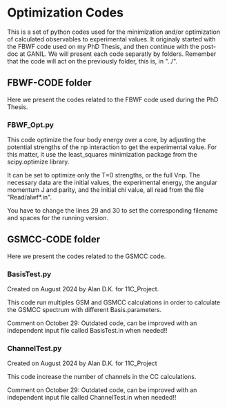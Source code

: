 # Optimization Codes
This is a set of python codes used for the minimization and/or optimization of calculated observables to experimental values.
It originaly started with the FBWF code used on my PhD Thesis, and then continue with the post-doc at GANIL.
We will present each code separatly by folders. Remember that the code will act on the previously folder, this is, in "../".

## FBWF-CODE folder

Here we present the codes related to the FBWF code used during the PhD Thesis.

### FBWF_Opt.py
This code optimize the four body energy over a core, by adjusting the potential strengths of the np interaction to get the experimental value. For this matter, it use the least_squares minimization package from the scipy.optimize library.

It can be set to optimize only the T=0 strengths, or the full Vnp.  The necessary data are the initial values, the experimental energy, the angular momentum J and parity, and the initial chi value, all read from the file "Read/alwf*.in".

You have to change the lines 29 and 30 to set the corresponding  filename and spaces for the running version.

## GSMCC-CODE folder

Here we present the codes related to the GSMCC code.

### BasisTest.py

Created on August 2024 by Alan D.K. for 11C_Project.

This code run multiples GSM and GSMCC calculations in order to calculate the GSMCC spectrum with different Basis.parameters.

Comment on October 29: Outdated code, can be improved with an independent input file called BasisTest.in when needed!!

### ChannelTest.py

Created on August 2024 by Alan D.K. for 11C_Project

This code increase the number of channels in the CC calculations.

Comment on October 29: Outdated code, can be improved with an independent input file called ChannelTest.in when needed!!
